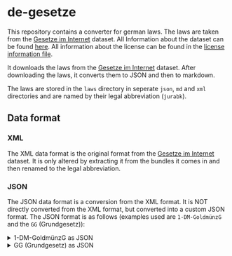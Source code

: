 # de-gesetze

This repository contains a converter for german laws. The laws are taken from the [Gesetze im Internet](https://www.gesetze-im-internet.de) dataset.
All Information about the dataset can be found [here](https://www.govdata.de/suche/daten/gesetze-im-internet). All information about the license can be found in the [license information file](https://raw.githubusercontent.com/CuzImBisonratte/de-gesetze/refs/heads/main/LICENSE.md).

It downloads the laws from the [Gesetze im Internet](https://www.gesetze-im-internet.de) dataset. After downloading the laws, it converts them to JSON and then to markdown.

The laws are stored in the `laws` directory in seperate `json`, `md` and `xml` directories and are named by their legal abbreviation (`jurabk`).

## Data format

### XML
The XML data format is the original format from the [Gesetze im Internet](https://www.gesetze-im-internet.de) dataset. It is only altered by extracting it from the bundles it comes in and then renamed to the legal abbreviation.

### JSON
The JSON data format is a conversion from the XML format. It is NOT directly converted from the XML format, but converted into a custom JSON format. The JSON format is as follows (examples used are `1-DM-GoldmünzG` and the `GG` (Grundgesetz)):

<details>
<summary>1-DM-GoldmünzG as JSON</summary>

```json
{
    "metadata": {
        "title": "Gesetz über die Ausprägung einer 1-DM-Goldmünze\nund die Errichtung der Stiftung \"Geld und Währung\"",
        "shortTitle": "1-DM-GoldmünzG",
        "date": "2000-12-27"
    },
    "law": [
        {
            "type": "section",
            "title": {
                "kennung": "§ 1",
                "title": "Ausgabe durch die Deutsche Bundesbank"
            },
            "content": [
                "Die Deutsche Bundesbank wird ermächtigt, zum Gedenken an die Deutsche Mark im eigenen Namen im Jahre 2001 eine Münze in Gold über 1 Deutsche Mark (1-DM-Goldmünze) mit einer Auflage von bis zu einer Million Stück herauszugeben."
            ]
        }
    ]
}
```
</details>
<details>
<summary>GG (Grundgesetz) as JSON</summary>

```json
{
    "metadata": {
        "title": "Grundgesetz für die Bundesrepublik Deutschland",
        "shortTitle": "GG",
        "date": "1949-05-23"
    },
    "law": [
        {
            "type": "section",
            "title": {
                "kennung": "Art 1",
                "title": ""
            },
            "content": [
                "(1) Die Würde des Menschen ist unantastbar. Sie zu achten und zu schützen ist Verpflichtung aller staatlichen Gewalt.",
                "(2) Das Deutsche Volk bekennt sich darum zu unverletzlichen und unveräußerlichen Menschenrechten als Grundlage jeder menschlichen Gemeinschaft, des Friedens und der Gerechtigkeit in der Welt.",
                "(3) Die nachfolgenden Grundrechte binden Gesetzgebung, vollziehende Gewalt und Rechtsprechung als unmittelbar geltendes Recht."
            ]
        }
    ]
}
```
</details>